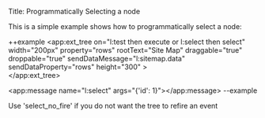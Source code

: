 Title: Programmatically Selecting a node

This is a simple example shows how to programmatically select a node:
	
++example
<app:ext_tree  on="l:test then execute or l:select then select" width="200px"
	property="rows" rootText="Site Map" draggable="true" droppable="true"
	sendDataMessage="l:sitemap.data" sendDataProperty="rows" height="300" >				
</app:ext_tree>

<app:message name="l:select" args="{'id': 1}"></app:message>
--example

Use 'select\_no\_fire' if you do not want the tree to refire an event
